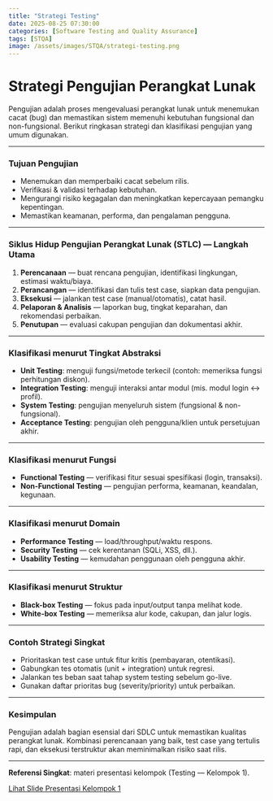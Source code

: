 ```yaml
---
title: "Strategi Testing"
date: 2025-08-25 07:30:00
categories: [Software Testing and Quality Assurance]
tags: [STQA]
image: /assets/images/STQA/strategi-testing.png
---
```


# Strategi Pengujian Perangkat Lunak

Pengujian adalah proses mengevaluasi perangkat lunak untuk menemukan cacat (bug) dan memastikan sistem memenuhi kebutuhan fungsional dan non-fungsional. Berikut ringkasan strategi dan klasifikasi pengujian yang umum digunakan.

---

### Tujuan Pengujian

* Menemukan dan memperbaiki cacat sebelum rilis.
* Verifikasi & validasi terhadap kebutuhan.
* Mengurangi risiko kegagalan dan meningkatkan kepercayaan pemangku kepentingan.
* Memastikan keamanan, performa, dan pengalaman pengguna.

---

### Siklus Hidup Pengujian Perangkat Lunak (STLC) — Langkah Utama

1. **Perencanaan** — buat rencana pengujian, identifikasi lingkungan, estimasi waktu/biaya.
2. **Perancangan** — identifikasi dan tulis test case, siapkan data pengujian.
3. **Eksekusi** — jalankan test case (manual/otomatis), catat hasil.
4. **Pelaporan & Analisis** — laporkan bug, tingkat keparahan, dan rekomendasi perbaikan.
5. **Penutupan** — evaluasi cakupan pengujian dan dokumentasi akhir.

---

### Klasifikasi menurut Tingkat Abstraksi

* **Unit Testing**: menguji fungsi/metode terkecil (contoh: memeriksa fungsi perhitungan diskon).
* **Integration Testing**: menguji interaksi antar modul (mis. modul login ↔ profil).
* **System Testing**: pengujian menyeluruh sistem (fungsional & non-fungsional).
* **Acceptance Testing**: pengujian oleh pengguna/klien untuk persetujuan akhir.

---

### Klasifikasi menurut Fungsi

* **Functional Testing** — verifikasi fitur sesuai spesifikasi (login, transaksi).
* **Non-Functional Testing** — pengujian performa, keamanan, keandalan, kegunaan.

---

### Klasifikasi menurut Domain

* **Performance Testing** — load/throughput/waktu respons.
* **Security Testing** — cek kerentanan (SQLi, XSS, dll.).
* **Usability Testing** — kemudahan penggunaan oleh pengguna akhir.

---

### Klasifikasi menurut Struktur

* **Black-box Testing** — fokus pada input/output tanpa melihat kode.
* **White-box Testing** — memeriksa alur kode, cakupan, dan jalur logis.

---

### Contoh Strategi Singkat

* Prioritaskan test case untuk fitur kritis (pembayaran, otentikasi).
* Gabungkan tes otomatis (unit + integration) untuk regresi.
* Jalankan tes beban saat tahap system testing sebelum go-live.
* Gunakan daftar prioritas bug (severity/priority) untuk perbaikan.

---

### Kesimpulan

Pengujian adalah bagian esensial dari SDLC untuk memastikan kualitas perangkat lunak. Kombinasi perencanaan yang baik, test case yang tertulis rapi, dan eksekusi terstruktur akan meminimalkan risiko saat rilis.

---

**Referensi Singkat**: materi presentasi kelompok (Testing — Kelompok 1).

[Lihat Slide Presentasi Kelompok 1](https://drive.google.com/file/d/1bNFmdW8ePz_z0VM0660SZU4meSBaxc9c/view?usp=sharing)